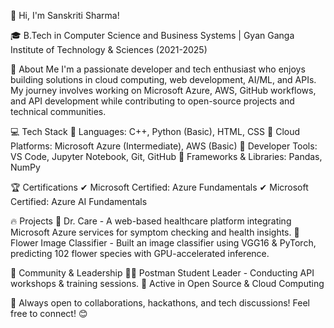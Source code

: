 👋 Hi, I'm Sanskriti Sharma!

🎓 B.Tech in Computer Science and Business Systems | Gyan Ganga Institute of Technology & Sciences (2021-2025)

🚀 About Me
I'm a passionate developer and tech enthusiast who enjoys building solutions in cloud computing, web development, AI/ML, and APIs. My journey involves working on Microsoft Azure, AWS, GitHub workflows, and API development while contributing to open-source projects and technical communities.

💻 Tech Stack
🔹 Languages: C++, Python (Basic), HTML, CSS
🔹 Cloud Platforms: Microsoft Azure (Intermediate), AWS (Basic)
🔹 Developer Tools: VS Code, Jupyter Notebook, Git, GitHub
🔹 Frameworks & Libraries: Pandas, NumPy

🏆 Certifications
✔ Microsoft Certified: Azure Fundamentals
✔ Microsoft Certified: Azure AI Fundamentals

🔥 Projects
🔹 Dr. Care - A web-based healthcare platform integrating Microsoft Azure services for symptom checking and health insights.
🔹 Flower Image Classifier - Built an image classifier using VGG16 & PyTorch, predicting 102 flower species with GPU-accelerated inference.

🌱 Community & Leadership
👩‍💻 Postman Student Leader - Conducting API workshops & training sessions.
🚀 Active in Open Source & Cloud Computing

📌 Always open to collaborations, hackathons, and tech discussions! Feel free to connect! 😊

